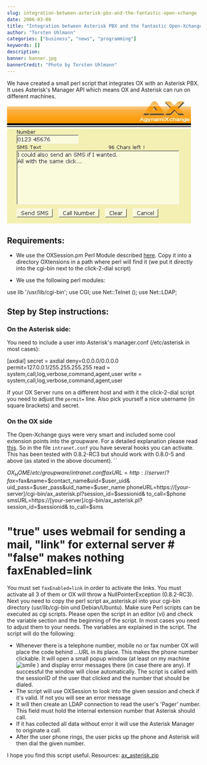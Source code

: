 ```yaml
---
slug: integration-between-asterisk-pbx-and-the-fantastic-open-xchange
date: 2006-03-08
title: "Integration between Asterisk PBX and the fantastic Open-Xchange"
author: "Torsten Uhlmann"
categories: ["business", "news", "programming"]
keywords: []
description:
banner: banner.jpg
bannerCredit: "Photo by Torsten Uhlmann"
---
```


We have created a small perl script that integrates OX with an Asterisk PBX. It uses Asterisk's Manager API which means OX and Asterisk can run on different machines. [![OX Click2Dial](./OX_Click2Dial.jpg)](./OX_Click2Dial.jpg "OX Click2Dial")

Requirements:
-------------

-   We use the OXSession.pm Perl Module described [here](http://www.open-xchange.org/oxwiki/Talking_20to_20the_20Sessiond_20with_20Perl). Copy it into a directory OXtensions in a path where perl will find it (we put it directly into the cgi-bin next to the click-2-dial script)

<!-- -->

-   We use the following perl modules:

use lib '/usr/lib/cgi-bin'; use CGI; use Net::Telnet (); use Net::LDAP;

Step by Step instructions:
--------------------------

### On the Asterisk side:

You need to include a user into Asterisk's manager.conf (/etc/asterisk in most cases):

[axdial] secret = axdial deny=0.0.0.0/0.0.0.0 permit=127.0.0.1/255.255.255.255 read = system,call,log,verbose,command,agent,user write = system,call,log,verbose,command,agent,user

If your OX Server runs on a different host and with it the click-2-dial script you need to adjust the `permit=` line. Also pick yourself a nice username (in square brackets) and secret.

### On the OX side

The Open-Xchange guys were very smart and included some cool extension points into the groupware. For a detailed explanation please read [this](http://www.open-xchange.org/oxwiki/CommunicationSolutions). So in the file `intranet.conf` you have several hooks you can activate. This has been tested with 0.8.2-RC3 but should work with 0.8.0-5 and above (as stated in the above document). ``

$OX_HOME/etc/groupware/intranet.conf faxURL=http://server/?fax=$fax&name=$contact_name&uid=$user_uid& uid_pass=$user_pass&uid_name=$user_name phoneURL=https://[your-server]/cgi-bin/ax_asterisk.pl?session_id=$sessionid& to_call=$phone smsURL=https://[your-server]/cgi-bin/ax_asterisk.pl?session_id=$sessionid& to_call=$sms

# "true" uses webmail for sending a mail, "link" for external server # "false" makes nothing faxEnabled=link

You must set `faxEnabled=link` in order to activate the links. You must activate all 3 of them or OX will throw a <span class="twikiNewLink">NullPointerException</span> (0.8.2-RC3). Next you need to copy the perl script ax\_asterisk.pl into your cgi-bin directory (usr/lib/cgi-bin und Debian/Ubuntu). Make sure Perl scripts can be executed as cgi scripts. Please open the script in an editor (vi) and check the variable section and the beginning of the script. In most cases you need to adjust them to your needs. The variables are explained in the script. The script will do the following:

-   Whenever there is a telephone number, mobile no or fax number OX will place the code behind ...URL in its place. This makes the phone number clickable. It will open a small popup window (at least on my machine ![smile](https://kaleb/twiki/pub/TWiki/SmiliesPlugin/smile.gif "smile") ) and display error messages there (in case there are any). If successful the window will close automatically. The script is called with the sessionID of the user that clicked and the number that should be dialed.
-   The script will use OXSession to look into the given session and check if it's valid. If not you will see an error message
-   It will then create an LDAP connection to read the user's 'Pager' number. This field must hold the internal extension number that Asterisk should call.
-   If it has collected all data without error it will use the Asterisk Manager to originate a call.
-   After the user phone rings, the user picks up the phone and Asterisk will then dial the given number.

I hope you find this script useful. Resources: <span id="p33">[ax\_asterisk.zip](./ax_asterisk.zip)</span>

